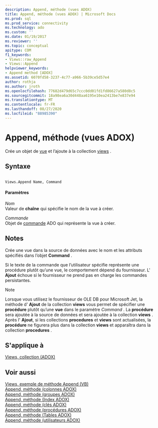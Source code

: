 ```yaml
---
description: Append, méthode (vues ADOX)
title: Append, méthode (vues ADOX) | Microsoft Docs
ms.prod: sql
ms.prod_service: connectivity
ms.technology: ado
ms.custom: ''
ms.date: 01/19/2017
ms.reviewer: ''
ms.topic: conceptual
apitype: COM
f1_keywords:
- Views::raw_Append
- Views::Append
helpviewer_keywords:
- Append method [ADOX]
ms.assetid: 6070fd58-3237-4c77-a966-5b39ce5d57e4
author: rothja
ms.author: jroth
ms.openlocfilehash: 77682d479d65c7ccc0dd01fd1fd86627a580d8c5
ms.sourcegitcommit: 18a98ea6a30d448aa6195e10ea2413be7e837e94
ms.translationtype: MT
ms.contentlocale: fr-FR
ms.lasthandoff: 08/27/2020
ms.locfileid: "88985390"
---
```

# <a name="append-method-adox-views"></a>Append, méthode (vues ADOX)
Crée un objet de [vue](./view-object-adox.md) et l’ajoute à la collection [views](./views-collection-adox.md) .  
  
## <a name="syntax"></a>Syntaxe  
  
```  
  
Views.Append Name, Command  
```  
  
#### <a name="parameters"></a>Paramètres  
 *Nom*  
 Valeur de **chaîne** qui spécifie le nom de la vue à créer.  
  
 *Commande*  
 Objet de [commande](../ado-api/command-object-ado.md) ADO qui représente la vue à créer.  
  
## <a name="remarks"></a>Notes  
 Crée une vue dans la source de données avec le nom et les attributs spécifiés dans l’objet **Command** .  
  
 Si le texte de la commande que l’utilisateur spécifie représente une procédure plutôt qu’une vue, le comportement dépend du fournisseur. L' **Ajout** échoue si le fournisseur ne prend pas en charge les commandes persistantes.  
  
> [!NOTE]
>  Lorsque vous utilisez le fournisseur de OLE DB pour Microsoft Jet, la méthode d' **Ajout** de la collection **views** vous permet de spécifier une **procédure** plutôt qu’une **vue** dans le paramètre *Command* . La **procédure** sera ajoutée à la source de données et sera ajoutée à la collection **views** . Après l' **Ajout**, si les collections **procedures** et **views** sont actualisées, la **procédure** ne figurera plus dans la collection **views** et apparaîtra dans la collection **procedures** .  
  
## <a name="applies-to"></a>S'applique à  
 [Views, collection (ADOX)](./views-collection-adox.md)  
  
## <a name="see-also"></a>Voir aussi  
 [Views, exemple de méthode Append (VB)](./views-append-method-example-vb.md)   
 [Append, méthode (colonnes ADOX)](./append-method-adox-columns.md)   
 [Append, méthode (groupes ADOX)](./append-method-adox-groups.md)   
 [Append, méthode (Index ADOX)](./append-method-adox-indexes.md)   
 [Append, méthode (clés ADOX)](./append-method-adox-keys.md)   
 [Append, méthode (procédures ADOX)](./append-method-adox-procedures.md)   
 [Append, méthode (Tables ADOX)](./append-method-adox-tables.md)   
 [Append, méthode (utilisateurs ADOX)](./append-method-adox-users.md)